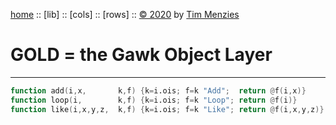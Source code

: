 [home](http://github.com/timm/gold/README.me) ::
[lib] ::
[cols] ::
[rows] ::
[&copy; 2020](http://github.com/timm/gold/LICENSE.md) by [Tim Menzies](http://menzies.us)   
# GOLD = the Gawk Object Layer
----- 

```awk
function add(i,x,       k,f) {k=i.ois; f=k "Add";  return @f(i,x)}
function loop(i,        k,f) {k=i.ois; f=k "Loop"; return @f(i)}
function like(i,x,y,z,  k,f) {k=i.ois; f=k "Like"; return @f(i,x,y,z)}
```

